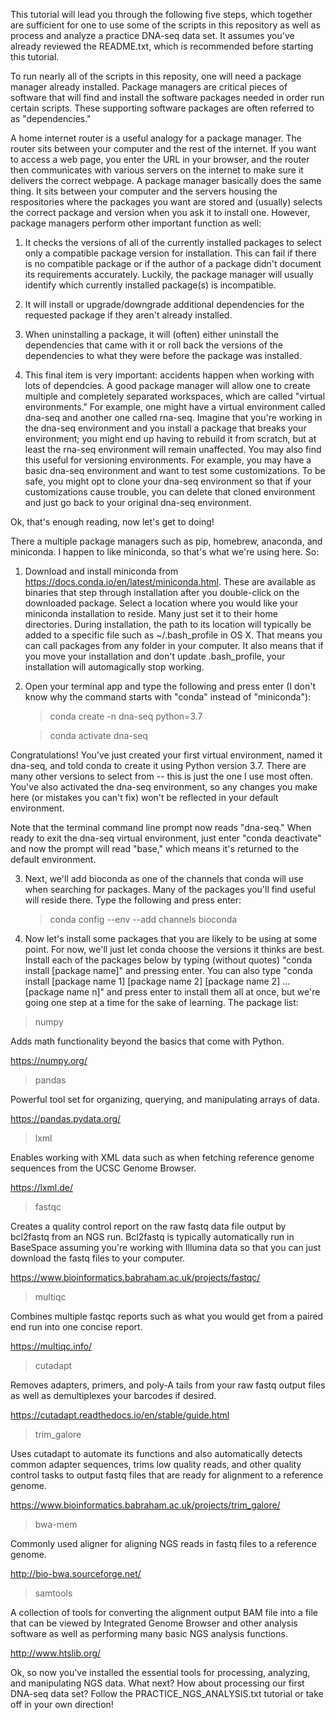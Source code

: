 This tutorial will lead you through the following five steps, which together are sufficient for one to use some of the scripts in this repository as well as process and analyze a practice DNA-seq data set. It assumes you've already reviewed the README.txt, which is recommended before starting this tutorial.

To run nearly all of the scripts in this reposity, one will need a package manager already installed. Package managers are critical pieces of software that will find and install the software packages needed in order run certain scripts. These supporting software packages are often referred to as "dependencies."

A home internet router is a useful analogy for a package manager. The router sits between your computer and the rest of the internet. If you want to access a web page, you enter the URL in your browser, and the router then communicates with various servers on the internet to make sure it delivers the correct webpage. A package manager basically does the same thing. It sits between your computer and the servers housing the respositories where the packages you want are stored and (usually) selects the correct package and version when you ask it to install one. However, package managers perform other important function as well:

1. It checks the versions of all of the currently installed packages to select only a compatible package version for installation. This can fail if there is no compatible package or if the author of a package didn't document its requirements accurately. Luckily,  the package manager will usually identify which currently installed package(s) is incompatible.

2. It will install or upgrade/downgrade additional dependencies for the requested package if they aren't already installed.

3. When uninstalling a package, it will (often) either uninstall the dependencies that came with it or roll back the versions of the dependencies to what they were before the package was installed.

4. This final item is very important: accidents happen when working with lots of dependcies. A good package manager will allow one to create multiple and completely separated workspaces, which are called "virtual environments." For example, one might have a virtual environment called dna-seq and another one called rna-seq. Imagine that you're working in the dna-seq environment and you install a package that breaks your environment; you might end up having to rebuild it from scratch, but at least the rna-seq environment will remain unaffected. You may also find this useful for versioning environments. For example, you may have a basic dna-seq environment and want to test some customizations. To be safe, you might opt to clone your dna-seq environment so that if your customizations cause trouble, you can delete that cloned environment and just go back to your original dna-seq environment.

Ok, that's enough reading, now let's get to doing!

There a multiple package managers such as pip, homebrew, anaconda, and miniconda. I happen to like miniconda, so that's what we're using here. So:

1. Download and install miniconda from https://docs.conda.io/en/latest/miniconda.html. These are available as binaries that step  through installation after you double-click on the downloaded package. Select a location where you would like your miniconda installation to reside. Many just set it to their home directories. During installation, the path to its location will typically be added to a specific file such as ~/.bash_profile in OS X. That means you can call packages from any folder in your computer. It also means that if you move your installation and don't update .bash_profile, your installation will automagically stop working.

2. Open your terminal app and type the following and press enter (I don't know why the command starts with "conda" instead of "miniconda"):
   > conda create -n dna-seq python=3.7
   
   > conda activate dna-seq
   
Congratulations! You've just created your first virtual environment, named it dna-seq, and told conda to create it using Python version 3.7. There are many other versions to select from -- this is just the one I use most often. You've also activated the dna-seq environment, so any changes you make here (or mistakes you can't fix) won't be reflected in your default environment. 

Note that the terminal command line prompt now reads "dna-seq." When ready to exit the dna-seq virtual environment, just enter "conda deactivate" and now the prompt will read "base," which means it's returned to the default environment.

3. Next, we'll add bioconda as one of the channels that conda will use when searching for packages. Many of the packages you'll find useful will reside there. Type the following and press enter:

   > conda config --env --add channels bioconda
   
4. Now let's install some packages that you are likely to be using at some point. For now, we'll just let conda choose the versions it thinks are best. Install each of the packages below by typing (without quotes) "conda install [package name]" and pressing enter. You can also type "conda install [package name 1] [package name 2] [package name 2] ... [package name n]" and press enter to install them all at once, but we're going one step at a time for the sake of learning. The package list:
> numpy

Adds math functionality beyond the basics that come with Python.

https://numpy.org/

> pandas

Powerful tool set for organizing, querying, and manipulating arrays of data. 

https://pandas.pydata.org/

> lxml

Enables working with XML data such as when fetching reference genome sequences from the UCSC Genome Browser. 

https://lxml.de/

> fastqc

Creates a quality control report on the raw fastq data file output by bcl2fastq from an NGS run. Bcl2fastq is typically automatically run in BaseSpace assuming you're working with Illumina data so that you can just download the fastq files to your computer.

https://www.bioinformatics.babraham.ac.uk/projects/fastqc/

> multiqc

Combines multiple fastqc reports such as what you would get from a paired end run into one concise report.

https://multiqc.info/

> cutadapt

Removes adapters, primers, and poly-A tails from your raw fastq output files as well as demultiplexes your barcodes if desired.

https://cutadapt.readthedocs.io/en/stable/guide.html

> trim_galore

Uses cutadapt to automate its functions and also automatically detects common adapter sequences, trims low quality reads, and other quality control tasks to output fastq files that are ready for alignment to a reference genome.

https://www.bioinformatics.babraham.ac.uk/projects/trim_galore/

> bwa-mem

Commonly used aligner for aligning NGS reads in fastq files to a reference genome.

http://bio-bwa.sourceforge.net/

> samtools

A collection of tools for converting the alignment output BAM file into a file that can be viewed by Integrated Genome Browser and other analysis software as well as performing many basic NGS analysis functions.

http://www.htslib.org/

Ok, so now you've installed the essential tools for processing, analyzing, and manipulating NGS data. What next? How about processing our first DNA-seq data set? Follow the PRACTICE_NGS_ANALYSIS.txt tutorial or take off in your own direction!
    
